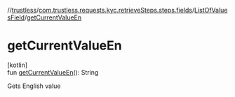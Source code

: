 //[trustless](../../../index.md)/[com.trustless.requests.kyc.retrieveSteps.steps.fields](../index.md)/[ListOfValuesField](index.md)/[getCurrentValueEn](get-current-value-en.md)

# getCurrentValueEn

[kotlin]\
fun [getCurrentValueEn](get-current-value-en.md)(): String

Gets English value
